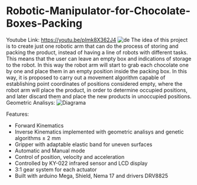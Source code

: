 # Robotic-Manipulator-for-Chocolate-Boxes-Packing
Youtube Link: https://youtu.be/pImk8X362J4
![de](https://github.com/Picardo31/Robotic-Manipulator-for-Chocolate-Boxes-Packing/assets/70179309/db96099e-589d-42fd-9248-1c02a04d76de)
The idea of this project is to create just one robotic arm that can do the process of storing and packing the product, instead of having a line of robots with different tasks. This means that the user can leave an empty box and indications of storage to the robot. In this way the robot arm will start to grab each chocolate one by one and place them in an empty position inside the packing box. In this way, it is proposed to carry out a movement algorithm capable of establishing point coordinates of positions considered empty, where the robot arm will place the product, in order to determine occupied positions, and later discard them and place the new products in unoccupied positions.
Geometric Analisys:
![Diagrama](https://github.com/Picardo31/Robotic-Manipulator-for-Chocolate-Boxes-Packing/assets/70179309/432c7d8f-651f-4126-8552-b5157a7eb816)

Features:
* Forward Kinematics
* Inverse Kinematics implemented with geometric analisys and genetic algorithms ± 2 mm
* Gripper with adaptable elastic band for uneven surfaces
* Automatic and Manual mode
* Control of position, velocity and acceleration
* Controlled by KY-022 infrared sensor and LCD display
* 3:1 gear system for each actuator
* Built with arduino Mega, Shield, Nema 17 and drivers DRV8825

